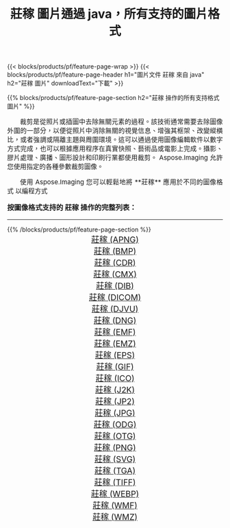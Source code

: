 ﻿---
title: 莊稼 圖片通過 java，所有支持的圖片格式 
weight: 3920
url: /zh-hant/java/crop/ 
lang: zh-hant
langdirlevel: 2
locales: zh-hans,ja,it,ru,de,es,fr,nl,id,lt,pl,pt,vi,tr,ko,zh-hant,ar,hi,th,sv,cs,uk,he
description: 使用 Aspose.Imaging 你可以輕鬆地通過 java 獲取 莊稼 圖像
---

{{< blocks/products/pf/feature-page-wrap >}}
{{< blocks/products/pf/feature-page-header h1="圖片文件 莊稼 來自 java" h2="莊稼 圖片" downloadText="下載" >}}


{{% blocks/products/pf/feature-page-section  h2="莊稼 操作的所有支持格式 圖片" %}}
<p align="justify" style="text-indent:2em;font-size:15px;">
裁剪是從照片或插圖中去除無關元素的過程。該技術通常需要去除圖像外圍的一部分，以便從照片中消除無關的視覺信息、增強其框架、改變縱橫比，或者強調或隔離主題與周圍環境。這可以通過使用圖像編輯軟件以數字方式完成，也可以根據應用程序在真實快照、藝術品或電影上完成。攝影、膠片處理、廣播、圖形設計和印刷行業都使用裁剪。 Aspose.Imaging 允許您使用指定的各種參數裁剪圖像。
</p>
<p align="justify" style="text-indent:2em;font-size:15px;">
使用 Aspose.Imaging 您可以輕鬆地將 **莊稼** 應用於不同的圖像格式 以編程方式
</p>
<h3 style="margin-top:16px;">
按圖像格式支持的 莊稼 操作的完整列表：
</h3>
<hr/>
{{% /blocks/products/pf/feature-page-section %}}
<div class="container-fluid productfamilypage bg-gray">
    <div class="convertypes bg-gray agp-content section">
        <div class="container">
		<div class="row other-converters" style="gap: 10px;font-size: 19px;text-align:center;">
		    <div class='col-md-3 other-converter remove-lp remove-rp'><a href="/imaging/zh-hant/java/crop/apng/" style="padding:15px;">莊稼 (APNG)</a></div><div class='col-md-3 other-converter remove-lp remove-rp'><a href="/imaging/zh-hant/java/crop/bmp/" style="padding:15px;">莊稼 (BMP)</a></div><div class='col-md-3 other-converter remove-lp remove-rp'><a href="/imaging/zh-hant/java/crop/cdr/" style="padding:15px;">莊稼 (CDR)</a></div><div class='col-md-3 other-converter remove-lp remove-rp'><a href="/imaging/zh-hant/java/crop/cmx/" style="padding:15px;">莊稼 (CMX)</a></div><div class='col-md-3 other-converter remove-lp remove-rp'><a href="/imaging/zh-hant/java/crop/dib/" style="padding:15px;">莊稼 (DIB)</a></div><div class='col-md-3 other-converter remove-lp remove-rp'><a href="/imaging/zh-hant/java/crop/dicom/" style="padding:15px;">莊稼 (DICOM)</a></div><div class='col-md-3 other-converter remove-lp remove-rp'><a href="/imaging/zh-hant/java/crop/djvu/" style="padding:15px;">莊稼 (DJVU)</a></div><div class='col-md-3 other-converter remove-lp remove-rp'><a href="/imaging/zh-hant/java/crop/dng/" style="padding:15px;">莊稼 (DNG)</a></div><div class='col-md-3 other-converter remove-lp remove-rp'><a href="/imaging/zh-hant/java/crop/emf/" style="padding:15px;">莊稼 (EMF)</a></div><div class='col-md-3 other-converter remove-lp remove-rp'><a href="/imaging/zh-hant/java/crop/emz/" style="padding:15px;">莊稼 (EMZ)</a></div><div class='col-md-3 other-converter remove-lp remove-rp'><a href="/imaging/zh-hant/java/crop/eps/" style="padding:15px;">莊稼 (EPS)</a></div><div class='col-md-3 other-converter remove-lp remove-rp'><a href="/imaging/zh-hant/java/crop/gif/" style="padding:15px;">莊稼 (GIF)</a></div><div class='col-md-3 other-converter remove-lp remove-rp'><a href="/imaging/zh-hant/java/crop/ico/" style="padding:15px;">莊稼 (ICO)</a></div><div class='col-md-3 other-converter remove-lp remove-rp'><a href="/imaging/zh-hant/java/crop/j2k/" style="padding:15px;">莊稼 (J2K)</a></div><div class='col-md-3 other-converter remove-lp remove-rp'><a href="/imaging/zh-hant/java/crop/jp2/" style="padding:15px;">莊稼 (JP2)</a></div><div class='col-md-3 other-converter remove-lp remove-rp'><a href="/imaging/zh-hant/java/crop/jpg/" style="padding:15px;">莊稼 (JPG)</a></div><div class='col-md-3 other-converter remove-lp remove-rp'><a href="/imaging/zh-hant/java/crop/odg/" style="padding:15px;">莊稼 (ODG)</a></div><div class='col-md-3 other-converter remove-lp remove-rp'><a href="/imaging/zh-hant/java/crop/otg/" style="padding:15px;">莊稼 (OTG)</a></div><div class='col-md-3 other-converter remove-lp remove-rp'><a href="/imaging/zh-hant/java/crop/png/" style="padding:15px;">莊稼 (PNG)</a></div><div class='col-md-3 other-converter remove-lp remove-rp'><a href="/imaging/zh-hant/java/crop/svg/" style="padding:15px;">莊稼 (SVG)</a></div><div class='col-md-3 other-converter remove-lp remove-rp'><a href="/imaging/zh-hant/java/crop/tga/" style="padding:15px;">莊稼 (TGA)</a></div><div class='col-md-3 other-converter remove-lp remove-rp'><a href="/imaging/zh-hant/java/crop/tiff/" style="padding:15px;">莊稼 (TIFF)</a></div><div class='col-md-3 other-converter remove-lp remove-rp'><a href="/imaging/zh-hant/java/crop/webp/" style="padding:15px;">莊稼 (WEBP)</a></div><div class='col-md-3 other-converter remove-lp remove-rp'><a href="/imaging/zh-hant/java/crop/wmf/" style="padding:15px;">莊稼 (WMF)</a></div><div class='col-md-3 other-converter remove-lp remove-rp'><a href="/imaging/zh-hant/java/crop/wmz/" style="padding:15px;">莊稼 (WMZ)</a></div>
                </div>
        </div>
    </div>
</div>
<br/>
